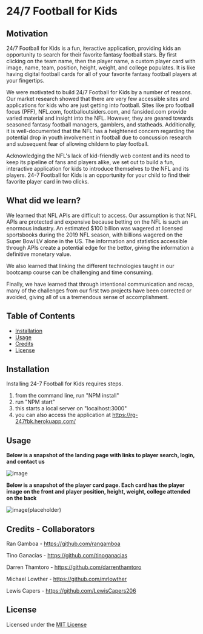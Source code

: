 # 24/7 Football for Kids

## Motivation

24/7 Football for Kids is a fun, iteractive application, providing kids an opportunity to search for their favorite fantasy football stars.  By first clicking on the team name, then the player name, a custom player card with image, name, team, position, height, weight, and college populates.  It is like having digital football cards for all of your favorite fantasy football players at your fingertips.

We were motivated to build 24/7 Football for Kids by a number of reasons.  Our market research showed that there are very few accessible sites and applications for kids who are just getting into football.  Sites like pro football focus (PFF), NFL.com, footballoutsiders.com, and fansided.com provide varied material and insight into the NFL.  However, they are geared towards seasoned fantasy football managers, gamblers, and statheads.  Additionally, it is well-documented that the NFL has a heightened concern regarding the potential drop in youth involvement in football due to concussion research and subsequent fear of allowing childern to play football.  

Acknowledging the NFL's lack of kid-friendly web content and its need to keep its pipeline of fans and players alike, we set out to build a fun, interactive application for kids to introduce themselves to the NFL and its players.  24-7 Football for Kids is an opportunity for your child to find their favorite player card in two clicks.

## What did we learn?

We learned that NFL APIs are difficult to access.  Our assumption is that NFL APIs are protected and expensive because betting on the NFL is such an enormous industry.   An estimated $100 billion was wagered at licensed sportsbooks during the 2019 NFL season, with billions wagered on the Super Bowl LV alone in the US.  The information and statistics accessible through APIs create a potential edge for the bettor, giving the information a definitive monetary value.  

We also learned that linking the different technologies taught in our bootcamp course can be challenging and time consuming.  

Finally, we have learned that through intentional communication and recap, many of the challenges from our first two projects have been corrected or avoided, giving all of us a tremendous sense of accomplishment.  

## Table of Contents

- [Installation](#installation)
- [Usage](#usage)
- [Credits](#credits)
- [License](#License)

## Installation

Installing 24-7 Football for Kids requires steps.

1.  from the command line, run "NPM install"
2.  run "NPM start"
3.  this starts a local server on "localhost:3000"
4.  you can also access the application at https://rg-247fbk.herokuapp.com/

## Usage

**Below is a snapshot of the landing page with links to player search, login, and contact us**

![image](https://user-images.githubusercontent.com/84544540/131913102-6744b7a9-d643-4407-9143-8f196811e5f1.png)

**Below is a snapshot of the player card page.  Each card has the player image on the front and player position, height, weight, college attended on the back**

![image](https://user-images.githubusercontent.com/84544540/131913476-3e922d96-df6f-4e4d-87aa-8ff873d0d5a7.png)(placeholder)

## Credits - Collaborators

Ran Gamboa - https://github.com/rangamboa

Tino Ganacias - https://github.com/tinoganacias

Darren Thamtoro - https://github.com/darrenthamtoro

Michael Lowther - https://github.com/mrlowther

Lewis Capers - https://github.com/LewisCapers206

## License

Licensed under the [MIT License](LICENSE)










